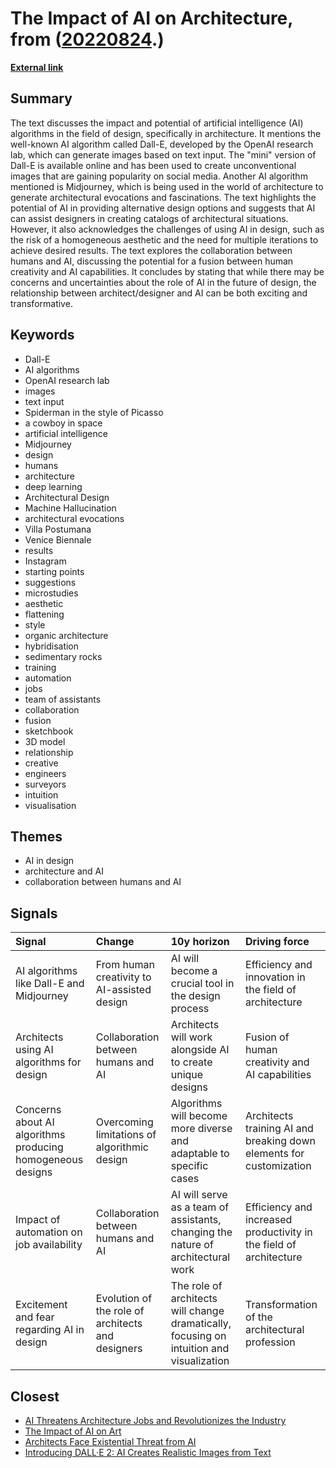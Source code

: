 # __The Impact of AI on Architecture__, from ([20220824](https://kghosh.substack.com/p/20220824).)

__[External link](https://www-domusweb-it.cdn.ampproject.org/c/s/www.domusweb.it/en/architecture/2022/07/26/is-artificial-intelligence-the-architect-of-the-future.amp.html)__



## Summary

The text discusses the impact and potential of artificial intelligence (AI) algorithms in the field of design, specifically in architecture. It mentions the well-known AI algorithm called Dall-E, developed by the OpenAI research lab, which can generate images based on text input. The "mini" version of Dall-E is available online and has been used to create unconventional images that are gaining popularity on social media. Another AI algorithm mentioned is Midjourney, which is being used in the world of architecture to generate architectural evocations and fascinations. The text highlights the potential of AI in providing alternative design options and suggests that AI can assist designers in creating catalogs of architectural situations. However, it also acknowledges the challenges of using AI in design, such as the risk of a homogeneous aesthetic and the need for multiple iterations to achieve desired results. The text explores the collaboration between humans and AI, discussing the potential for a fusion between human creativity and AI capabilities. It concludes by stating that while there may be concerns and uncertainties about the role of AI in the future of design, the relationship between architect/designer and AI can be both exciting and transformative.

## Keywords

* Dall-E
* AI algorithms
* OpenAI research lab
* images
* text input
* Spiderman in the style of Picasso
* a cowboy in space
* artificial intelligence
* Midjourney
* design
* humans
* architecture
* deep learning
* Architectural Design
* Machine Hallucination
* architectural evocations
* Villa Postumana
* Venice Biennale
* results
* Instagram
* starting points
* suggestions
* microstudies
* aesthetic
* flattening
* style
* organic architecture
* hybridisation
* sedimentary rocks
* training
* automation
* jobs
* team of assistants
* collaboration
* fusion
* sketchbook
* 3D model
* relationship
* creative
* engineers
* surveyors
* intuition
* visualisation

## Themes

* AI in design
* architecture and AI
* collaboration between humans and AI

## Signals

| Signal                                                     | Change                                            | 10y horizon                                                                              | Driving force                                                       |
|:-----------------------------------------------------------|:--------------------------------------------------|:-----------------------------------------------------------------------------------------|:--------------------------------------------------------------------|
| AI algorithms like Dall-E and Midjourney                   | From human creativity to AI-assisted design       | AI will become a crucial tool in the design process                                      | Efficiency and innovation in the field of architecture              |
| Architects using AI algorithms for design                  | Collaboration between humans and AI               | Architects will work alongside AI to create unique designs                               | Fusion of human creativity and AI capabilities                      |
| Concerns about AI algorithms producing homogeneous designs | Overcoming limitations of algorithmic design      | Algorithms will become more diverse and adaptable to specific cases                      | Architects training AI and breaking down elements for customization |
| Impact of automation on job availability                   | Collaboration between humans and AI               | AI will serve as a team of assistants, changing the nature of architectural work         | Efficiency and increased productivity in the field of architecture  |
| Excitement and fear regarding AI in design                 | Evolution of the role of architects and designers | The role of architects will change dramatically, focusing on intuition and visualization | Transformation of the architectural profession                      |

## Closest

* [AI Threatens Architecture Jobs and Revolutionizes the Industry](bf4505c73a7c8cd0d84f15d3384b0433)
* [The Impact of AI on Art](cc1340400b9dfbf32bfc3d546cf0b7b3)
* [Architects Face Existential Threat from AI](e9b5d9cc5e032f130b7daa9549d4b12c)
* [Introducing DALL·E 2: AI Creates Realistic Images from Text](ecf73eea05a6aaa8e7d76dc06f735adf)